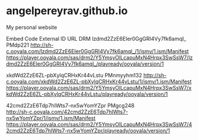 # angelpereyrav.github.io
My personal website

Embed Code	External ID	URL	DRM
lzdmd2ZzE6EIer0GgGRI4Vy7fk6amqI_	PMdp221	
http://sh-c.ooyala.com/lzdmd2ZzE6EIer0GgGRI4Vy7fk6amqI_/1/ismv/1.ism/Manifest	https://player.ooyala.com/sas/drm2/Y5YmsyOlLcapuMxN4Hrpx3SwSsW7/lzdmd2ZzE6EIer0GgGRI4Vy7fk6amqI_/playready/ooyala/version/1

xkdWd2ZzE6ZL-pbXylqCRHxKr44vLstu	PMnmyyhm132	
http://sh-c.ooyala.com/xkdWd2ZzE6ZL-pbXylqCRHxKr44vLstu/1/ismv/1.ism/Manifest	https://player.ooyala.com/sas/drm2/Y5YmsyOlLcapuMxN4Hrpx3SwSsW7/xkdWd2ZzE6ZL-pbXylqCRHxKr44vLstu/playready/ooyala/version/1

42cmd2ZzE6Tdp7hIWts7-nx5wYomYZpr	PMgcg248	
http://sh-c.ooyala.com/42cmd2ZzE6Tdp7hIWts7-nx5wYomYZpr/1/ismv/1.ism/Manifest	https://player.ooyala.com/sas/drm2/Y5YmsyOlLcapuMxN4Hrpx3SwSsW7/42cmd2ZzE6Tdp7hIWts7-nx5wYomYZpr/playready/ooyala/version/1
